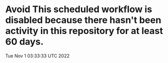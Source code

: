 # Avoid This scheduled workflow is disabled because there hasn't been activity in this repository for at least 60 days.
Tue Nov  1 03:33:33 UTC 2022
